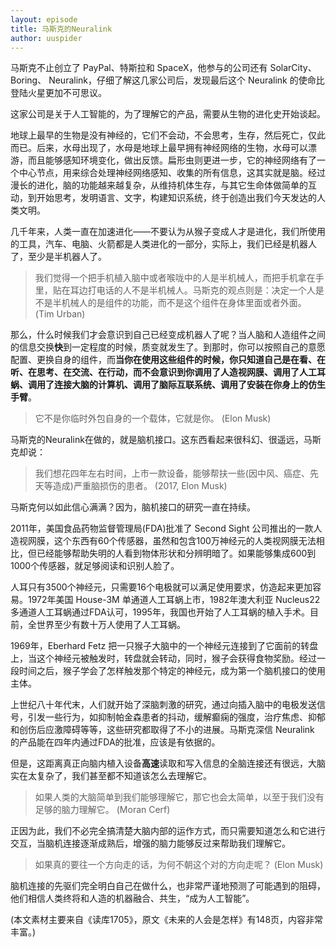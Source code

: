 ```yaml
---
layout: episode
title: 马斯克的Neuralink
author: uuspider
---
```

马斯克不止创立了 PayPal、特斯拉和 SpaceX，他参与的公司还有 SolarCity、 Boring、 Neuralink，仔细了解这几家公司后，发现最后这个 Neuralink 的使命比登陆火星更加不可思议。

这家公司是关于人工智能的，为了理解它的产品，需要从生物的进化史开始谈起。

地球上最早的生物是没有神经的，它们不会动，不会思考，生存，然后死亡，仅此而已。后来，水母出现了，水母是地球上最早拥有神经网络的生物，水母可以漂游，而且能够感知环境变化，做出反馈。扁形虫则更进一步，它的神经网络有了一个中心节点，用来综合处理神经网络感知、收集的所有信息，这其实就是脑。经过漫长的进化，脑的功能越来越复杂，从维持机体生存，与其它生命体做简单的互动，到开始思考，发明语言、文字，构建知识系统，终于创造出我们今天发达的人类文明。

几千年来，人类一直在加速进化——不要认为从猴子变成人才是进化，我们所使用的工具，汽车、电脑、火箭都是人类进化的一部分，实际上，我们已经是机器人了，至少是半机器人了。

>我们觉得一个把手机植入脑中或者喉咙中的人是半机械人，而把手机拿在手里，贴在耳边打电话的人不是半机械人。马斯克的观点则是：决定一个人是不是半机械人的是组件的功能，而不是这个组件在身体里面或者外面。 (Tim Urban)

那么，什么时候我们才会意识到自己已经变成机器人了呢？当人脑和人造组件之间的信息交换**快**到一定程度的时候，质变就发生了。到那时，你可以按照自己的意愿配置、更换自身的组件，而**当你在使用这些组件的时候，你只知道自己是在看、在听、在思考、在交流、在行动，而不会意识到你调用了人造视网膜、调用了人工耳蜗、调用了连接大脑的计算机、调用了脑际互联系统、调用了安装在你身上的仿生手臂**。

>它不是你临时外包自身的一个载体，它就是你。 (Elon Musk)

马斯克的Neuralink在做的，就是脑机接口。这东西看起来很科幻、很遥远，马斯克却说：

>我们想花四年左右时间，上市一款设备，能够帮扶一些(因中风、癌症、先天等造成)严重脑损伤的患者。 (2017, Elon Musk)

马斯克何以如此信心满满？因为，脑机接口的研究一直在持续。

2011年，美国食品药物监督管理局(FDA)批准了 Second Sight 公司推出的一款人造视网膜，这个东西有60个传感器，虽然和包含100万神经元的人类视网膜无法相比，但已经能够帮助失明的人看到物体形状和分辨明暗了。如果能够集成600到1000个传感器，就足够阅读和识别人脸了。

人耳只有3500个神经元，只需要16个电极就可以满足使用要求，仿造起来更加容易。1972年美国 House-3M 单通道人工耳蜗上市，1982年澳大利亚 Nucleus22 多通道人工耳蜗通过FDA认可，1995年，我国也开始了人工耳蜗的植入手术。目前，全世界至少有数十万人使用了人工耳蜗。

1969年，Eberhard Fetz 把一只猴子大脑中的一个神经元连接到了它面前的转盘上，当这个神经元被触发时，转盘就会转动，同时，猴子会获得食物奖励。经过一段时间之后，猴子学会了怎样触发那个特定的神经元，成为第一个脑机接口的使用主体。

上世纪八十年代末，人们就开始了深脑刺激的研究，通过向插入脑中的电极发送信号，引发一些行为，如抑制帕金森患者的抖动，缓解癫痫的强度，治疗焦虑、抑郁和创伤后应激障碍等等，这些研究都取得了不小的进展。马斯克深信 Neuralink 的产品能在四年内通过FDA的批准，应该是有依据的。

但是，这距离真正向脑内植入设备**高速**读取和写入信息的全脑连接还有很远，大脑实在太复杂了，我们甚至都不知道该怎么去理解它。

>如果人类的大脑简单到我们能够理解它，那它也会太简单，以至于我们没有足够的脑力理解它。 (Moran Cerf)

正因为此，我们不必完全搞清楚大脑内部的运作方式，而只需要知道怎么和它进行交互，当脑机连接逐渐成熟后，增强的脑力能够反过来帮助我们理解它。

>如果真的要往一个方向走的话，为何不朝这个对的方向走呢？ (Elon Musk)

脑机连接的先驱们完全明白自己在做什么，也非常严谨地预测了可能遇到的阻碍，他们相信人类终将和人造的机器融合、共生，“成为人工智能”。

(本文素材主要来自《读库1705》，原文《未来的人会是怎样》有148页，内容非常丰富。)

